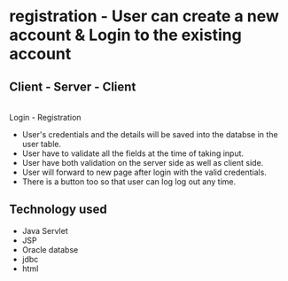 # registration - User can create a new account & Login to the existing account 
## Client - Server - Client
<br> Login - Registration 
* User's credentials and the details will be saved into the databse in the user table.
* User have to validate all the fields at the time of taking input.
* User have both validation on the server side as well as client side.
* User will forward to new page after login with the valid credentials.
* There is a button too so that user can log log out any time.

## Technology used 
* Java Servlet
* JSP
* Oracle databse
* jdbc
* html
